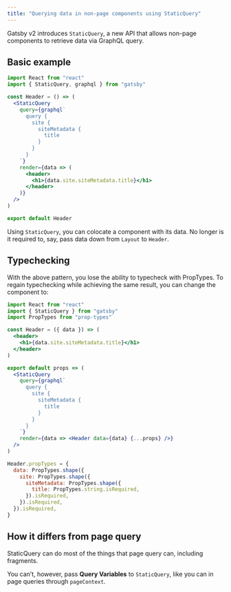 ```yaml
---
title: "Querying data in non-page components using StaticQuery"
---
```


Gatsby v2 introduces `StaticQuery`, a new API that allows non-page components to retrieve data via GraphQL query.

## Basic example

```jsx
import React from "react"
import { StaticQuery, graphql } from "gatsby"

const Header = () => (
  <StaticQuery
    query={graphql`
      query {
        site {
          siteMetadata {
            title
          }
        }
      }
    `}
    render={data => (
      <header>
        <h1>{data.site.siteMetadata.title}</h1>
      </header>
    )}
  />
)

export default Header
```

Using `StaticQuery`, you can colocate a component with its data. No longer is it required to, say, pass data down from `Layout` to `Header`.

## Typechecking

With the above pattern, you lose the ability to typecheck with PropTypes. To regain typechecking while achieving the same result, you can change the component to:

```jsx
import React from "react"
import { StaticQuery } from "gatsby"
import PropTypes from "prop-types"

const Header = ({ data }) => (
  <header>
    <h1>{data.site.siteMetadata.title}</h1>
  </header>
)

export default props => (
  <StaticQuery
    query={graphql`
      query {
        site {
          siteMetadata {
            title
          }
        }
      }
    `}
    render={data => <Header data={data} {...props} />}
  />
)

Header.propTypes = {
  data: PropTypes.shape({
    site: PropTypes.shape({
      siteMetadata: PropTypes.shape({
        title: PropTypes.string.isRequired,
      }).isRequired,
    }).isRequired,
  }).isRequired,
}
```

## How it differs from page query

StaticQuery can do most of the things that page query can, including fragments.

You can’t, however, pass **Query Variables** to `StaticQuery`, like you can in page queries through `pageContext`.
